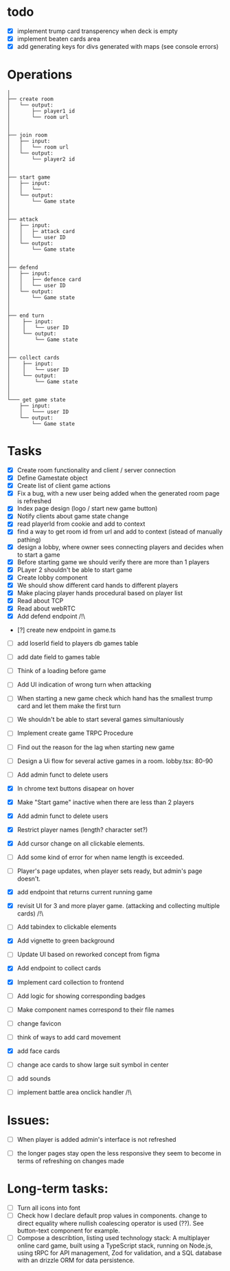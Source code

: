 # todo
- [x] implement trump card transperency when deck is empty
- [x] implement beaten cards area
- [x] add generating keys for divs generated with maps (see console errors) 

# Operations    
    │   
    ├── create room
    │   └── output:
    │       ├── player1 id           
    │       └── room url 
    │ 
    │  
    ├── join room
    │   ├── input:
    │   │   └── room url   
    │   └── output:
    │       └── player2 id
    │   
    │     
    ├── start game 
    │   ├── input:
    │   │   └──   
    │   └── output:
    │       └── Game state
    │
    │
    ├── attack 
    │   ├── input:
    │   │   ├─ attack card
    │   │   └── user ID      
    │   └── output:
    │       └── Game state
    │   
    │     
    ├── defend 
    │   ├── input:
    │   │   ├── defence card  
    │   │   └── user ID     
    │   └── output:
    │       └── Game state    
    │     
    │     
    ├── end turn 
    │    ├── input:
    │    │   └── user ID
    │    └── output:
    │        └── Game state
    │
    │
    ├── collect cards 
    │    ├── input:
    │    │   └── user ID
    │    └── output:
    │        └── Game state
    │
    │
    └─── get game state 
        ├── input:
        │   └─── user ID
        └── output:
            └── Game state

# Tasks

- [x] Create room functionality and client / server connection 
- [x] Define Gamestate object
- [x] Create list of client game actions 
- [x] Fix a bug, with a new user being added when the generated room page is refreshed
- [x] Index page design (logo / start new game button)
- [x] Notify clients about game state change 
- [x] read playerId from cookie and add to context
- [x] find a way to get room id from url and add to context (istead of manually pathing)
- [x] design a lobby, where owner sees connecting players and decides when to start a game
- [x] Before starting game we should verify there are more than 1 players
- [x] PLayer 2 shouldn't be able to start game
- [x] Create lobby component
- [x] We should show different card hands to different players
- [x] Make placing player hands procedural based on player list
- [x] Read about TCP
- [x] Read about webRTC
- [x] Add defend endpoint  /!\

- [?] create new endpoint in game.ts 
- [ ] add loserId field to players db games table
- [ ] add date field to games table 
- [ ] Think of a loading before game
- [ ] Add UI indication of wrong turn when attacking
- [ ] When starting a new game check which hand has the smallest trump card and let them make the first turn
- [ ] We shouldn't be able to start several games simultaniously
- [ ] Implement create game TRPC Procedure
- [ ] Find out the reason for the lag when starting new game
- [ ] Design a Ui flow for several active games in a room. lobby.tsx: 80-90
- [ ] Add admin funct to delete users


- [X] In chrome text buttons  disapear on hover
- [X] Make "Start game" inactive when there are less than 2 players
- [X] Add admin funct to delete users
- [X] Restrict player names (length? character set?)
- [X] Add cursor change on all clickable elements.
- [ ] Add some kind of error for when name length is exceeded.
- [ ] Player's page updates, when player sets ready, but admin's page doesn't.


- [X] add endpoint that returns current running game
- [X] revisit UI for 3 and more player game. (attacking and collecting multiple cards) /!\
- [ ] Add tabindex to clickable elements

- [X] Add vignette to green background
- [ ] Update UI based on reworked concept from figma
- [X] Add endpoint to collect cards
- [X] Implement card collection to frontend 
- [ ] Add logic for showing corresponding badges    
- [ ] Make component names correspond to their file names 
- [ ] change favicon
- [ ] think of ways to add card movement
- [X] add face cards
- [ ] change ace cards to show large suit symbol in center

- [ ] add sounds

- [ ] implement battle area onclick handler /!\

# Issues:
- [ ] When player is added admin's interface is not refreshed
- [ ] the longer pages stay open the less responsive they seem to become in terms of refreshing on changes made



# Long-term tasks:
- [ ] Turn all icons into font
- [ ] Check how I declare default prop values in components. change to direct equality where nullish coalescing operator is used (??). See button-text component for example.
- [ ] Compose a describtion, listing used technology stack:
A multiplayer online card game, built using a TypeScript stack, running on Node.js, using tRPC for API management, Zod for validation, and a SQL database with an drizzle ORM for data persistence.